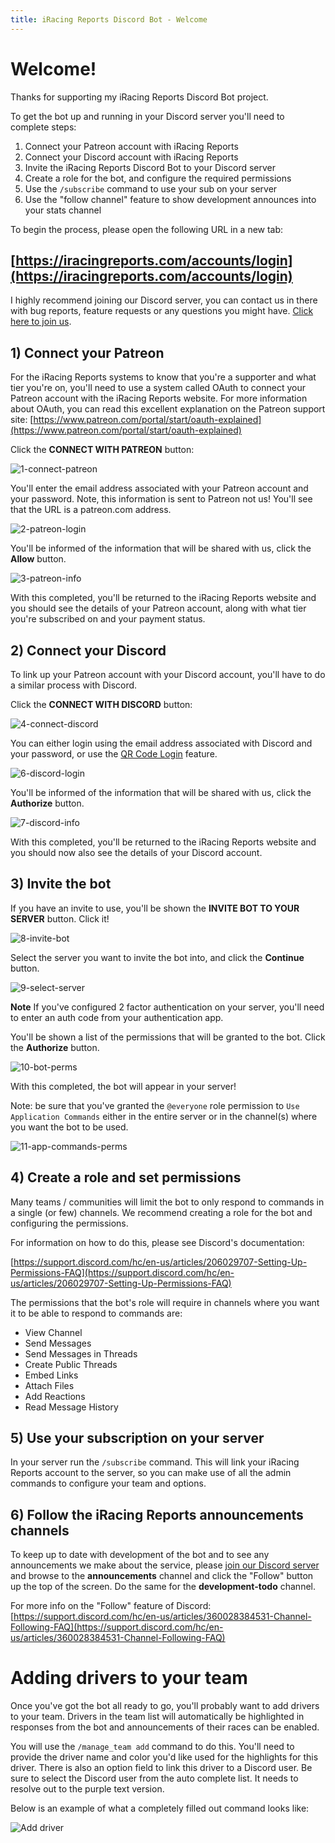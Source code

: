 ```yaml
---
title: iRacing Reports Discord Bot - Welcome
---
```


# Welcome!

Thanks for supporting my iRacing Reports Discord Bot project.

To get the bot up and running in your Discord server you'll need to complete steps:

1. Connect your Patreon account with iRacing Reports
2. Connect your Discord account with iRacing Reports
3. Invite the iRacing Reports Discord Bot to your Discord server
4. Create a role for the bot, and configure the required permissions
5. Use the `/subscribe` command to use your sub on your server 
6. Use the "follow channel" feature to show development announces into your stats channel

To begin the process, please open the following URL in a new tab:

## [https://iracingreports.com/accounts/login](https://iracingreports.com/accounts/login)

I highly recommend joining our Discord server, you can contact us in there with bug reports, feature requests or any questions you might have. [Click here to join us](http://discordbot.iracingreports.com/discord).

## 1) Connect your Patreon

For the iRacing Reports systems to know that you're a supporter and what tier you're on, you'll need to use a system called OAuth to connect your Patreon account with the iRacing Reports website. For more information about OAuth, you can read this excellent explanation on the Patreon support site: [https://www.patreon.com/portal/start/oauth-explained](https://www.patreon.com/portal/start/oauth-explained)

Click the **CONNECT WITH PATREON** button:

![1-connect-patreon](https://user-images.githubusercontent.com/658935/171343965-7e969b08-43d6-42c1-acb2-e9b4ebd3a0f4.png)

You'll enter the email address associated with your Patreon account and your password. Note, this information is sent to Patreon not us! You'll see that the URL is a patreon.com address.

![2-patreon-login](https://user-images.githubusercontent.com/658935/171344016-b9ce5312-8468-4e09-a74c-6a300e29d27d.png)

You'll be informed of the information that will be shared with us, click the **Allow** button.

![3-patreon-info](https://user-images.githubusercontent.com/658935/171344050-6e70bd2b-1733-4a9f-8c2e-abf2be4c31ef.png)

With this completed, you'll be returned to the iRacing Reports website and you should see the details of your Patreon account, along with what tier you're subscribed on and your payment status.


## 2) Connect your Discord

To link up your Patreon account with your Discord account, you'll have to do a similar process with Discord.

Click the **CONNECT WITH DISCORD** button:

![4-connect-discord](https://user-images.githubusercontent.com/658935/171344566-bbf9519a-df36-429e-abda-f5adb6c4f7ce.png)

You can either login using the email address associated with Discord and your password, or use the [QR Code Login](https://support.discord.com/hc/en-us/articles/360039213771-QR-Code-Login-FAQ) feature.

![6-discord-login](https://user-images.githubusercontent.com/658935/171344115-5cdfd007-285f-446f-95fa-7cb17b00c14b.png)

You'll be informed of the information that will be shared with us, click the **Authorize** button.

![7-discord-info](https://user-images.githubusercontent.com/658935/171344128-84cecc63-fa59-4e50-81f2-8e3a16b6efe8.png)

With this completed, you'll be returned to the iRacing Reports website and you should now also see the details of your Discord account.


## 3) Invite the bot

If you have an invite to use, you'll be shown the **INVITE BOT TO YOUR SERVER** button. Click it!

![8-invite-bot](https://user-images.githubusercontent.com/658935/171344148-e537d881-1e63-4e97-952e-09b28bb53faa.png)

Select the server you want to invite the bot into, and click the **Continue** button.

![9-select-server](https://user-images.githubusercontent.com/658935/171344164-38406048-2293-45e4-bd5c-cbb7a596fbb3.png)

**Note** If you've configured 2 factor authentication on your server, you'll need to enter an auth code from your authentication app.

You'll be shown a list of the permissions that will be granted to the bot. Click the **Authorize** button.

![10-bot-perms](https://user-images.githubusercontent.com/658935/171344180-d1da031d-74f8-4467-9500-0e94843ef186.png)

With this completed, the bot will appear in your server!

Note: be sure that you've granted the `@everyone` role permission to `Use Application Commands` either in the entire server or in the channel(s) where you want the bot to be used.

![11-app-commands-perms](https://user-images.githubusercontent.com/658935/173550106-85c5555f-b01f-42aa-88c5-e8503dc65635.png)

## 4) Create a role and set permissions

Many teams / communities will limit the bot to only respond to commands in a single (or few) channels. We recommend creating a role for the bot and configuring the permissions.

For information on how to do this, please see Discord's documentation:

[https://support.discord.com/hc/en-us/articles/206029707-Setting-Up-Permissions-FAQ](https://support.discord.com/hc/en-us/articles/206029707-Setting-Up-Permissions-FAQ)

The permissions that the bot's role will require in channels where you want it to be able to respond to commands are:

* View Channel
* Send Messages
* Send Messages in Threads
* Create Public Threads
* Embed Links
* Attach Files
* Add Reactions
* Read Message History

## 5) Use your subscription on your server

In your server run the `/subscribe` command. This will link your iRacing Reports account to the server, so you can make use of all the admin commands to configure your team and options.


## 6) Follow the iRacing Reports announcements channels

To keep up to date with development of the bot and to see any announcements we make about the service, please [join our Discord server](http://discordbot.iracingreports.com/discord) and browse to the **announcements** channel and click the "Follow" button up the top of the screen. Do the same for the **development-todo** channel.

For more info on the "Follow" feature of Discord: [https://support.discord.com/hc/en-us/articles/360028384531-Channel-Following-FAQ](https://support.discord.com/hc/en-us/articles/360028384531-Channel-Following-FAQ)

# Adding drivers to your team

Once you've got the bot all ready to go, you'll probably want to add drivers to your team. Drivers in the team list will automatically be highlighted in responses from the bot and announcements of their races can be enabled.

You will use the `/manage_team add` command to do this. You'll need to provide the driver name and color you'd like used for the highlights for this driver. There is also an option field to link this driver to a Discord user. Be sure to select the Discord user from the auto complete list. It needs to resolve out to the purple text version.

Below is an example of what a completely filled out command looks like:

![Add driver](https://user-images.githubusercontent.com/658935/171341212-42ddd9e3-c2e1-4fe5-8151-088f48052b67.png)




